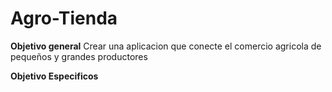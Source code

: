 # Agro-Tienda

**Objetivo general**
Crear una aplicacion que conecte el comercio agricola de pequeños y grandes productores

**Objetivo Especificos**
